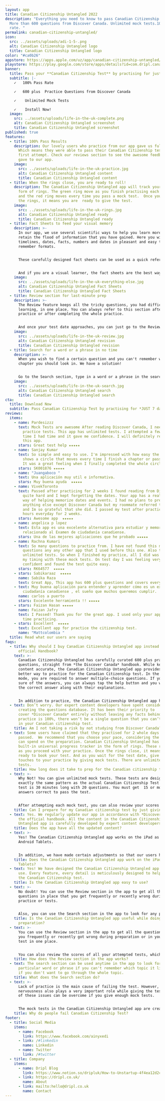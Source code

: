 ```yaml
---
layout: app
title: Canadian Citizenship Untangled 2022
description: "Everything you need to know to pass Canadian Citizenship Test.
  More than 600 questions from Discover Canada. Unlimited mock tests.100% Pass
  rate. "
permalink: canadian-citizenship-untangled/
icon:
  src: ../assets/uploads/adi-1-5-.png
  alt: Canadian Citizenship Untangled logo
  title: Canadian Citizenship Untangled logo
color: "#ca0b26"
appstore: https://apps.apple.com/uz/app/canadian-citizenship-untangled/id1599925558?platform=iphone&fbclid=IwAR01ka3L9BRzWanNZ0ASpgcNiULE1piW2D7TGIE_EN3JgB1Bj6p0ilu8brY
playstore: https://play.google.com/store/apps/details?id=com.dripl.canada&ah=gYOQ73dOAg2vTYkElmC6FJ7IxRo&fbclid=IwAR1JW7f8TXCEItb75YYCoEXz-QqcCe_vTDftucLFQFIQo9rrTCND7vX8fSY
banner:
  title: Pass your **Canadian Citizenship Test** by practising for just *7 days*
  subtitle: |-
    ✓   100% Pass Rate

    ✓   600 plus  Practice Questions from Discover Canada

    ✓    Unlimited Mock Tests

    ✓    Install Now!
  image:
    src: ../assets/uploads/life-in-the-uk-complete.png
    alt: Canadian Citizenship Untangled screenshot
    title: Canadian Citizenship Untangled screenshot
published: true
features:
  - title: 100% Pass Results
    description: Our lovely users who practice from our app gave us full marks.
      Which means they were able to pass their Canadian Citizenship test in
      first attempt. Check our reviews section to see the awesome feedback they
      gave to our app.
    image:
      src: ../assets/uploads/life-in-the-uk-practice.jpg
      alt: Canadian Citizenship Untangled content
      title: Canadian Citizenship Untangled content
  - title: When the rings close, you are ready to roll!
    description: The Canadian Citizenship Untangled app will track your progress in
      form of rings. The green ring move as you finish practising each chapter
      and the red ring moves every time you pass a mock test.  Once you close
      the rings, it means you are  ready to give the test.
    image:
      src: ../assets/uploads/life-in-the-uk-rings.jpg
      alt: Canadian Citizenship Untangled ready
      title: Canadian Citizenship Untangled ready
  - title: Fact Sheets to feed your visual memory
    description: >-
      In our app, we use several scientific ways to help you learn more and
      retain the flood of information that you have gained. Here you will find
      timelines, dates, facts, numbers and dates in pleasant and easy to
      remember formats.


      These carefully designed fact sheets can be used as a quick reference just before the test.


      And if you are a visual learner, the fact sheets are the best way to start your learning.
    image:
      src: ../assets/uploads/life-in-the-uk-everything-else.jpg
      alt: Canadian Citizenship Untangled Fact Sheets
      title: Canadian Citizenship Untangled Fact Sheets
  - title: Review section for last-minute prep
    description: >-
      The Review feature keeps all the tricky questions, you had difficulty
      learning, in one place. You can always refer to this section after every
      practice or after completing the whole practice.


      And once your test date approaches, you can just go to the Review section and go through the list of challenging questions that you frequently got wrong in the past and practice just those.
    image:
      src: ../assets/uploads/life-in-the-uk-review.jpg
      alt: Canadian Citizenship Untangled revision
      title: Canadian Citizenship Untangled revision
  - title: Search for a word or a phrase in no time
    description: >-
      When you wish to find a certain question and you can't remember which
      chapter you should look in. We have a solution!


      Go to the Search section, type in a word or a phrase in the search bar and get a list of questions that matches your search.
    image:
      src: ../assets/uploads/life-in-the-uk-search.jpg
      alt: Canadian Citizenship Untangled search
      title: Canadian Citizenship Untangled search
cta:
  title: Download Now
  subtitle: Pass Canadian Citizenship Test by practising for *JUST 7 days*
reviews:
  items:
    - name: Pardesizzz
      text: Mock Tests are awesome After reading Discover Canada, I needed to do some
        practice tests. This app has unlimited tests. I attempted a few every
        time I had time and it gave me confidence. I will definitely recommend
        this app.
      stars: Great test help ★★★★★
    - name: Sanjay Kumar
      text: So simple and easy to use. I'm impressed with how easy the app works. It
        shows a circle that moves every time I finish a chapter or pass a test.
        It was a great feeling when I finally completed the whole circle.
      stars: SK001876 ★★★★★
    - name: "Juangaboco "
      text: Una aplicación muy util e informativa.
      stars: Muy buena ayuda  ★★★★★
    - name: VivekToronto
      text: Passed after practicing for 2 weeks I found reading from Discover Canada
        quite hard and I kept forgetting the dates. Your app has a really nice
        way of helping memorize dates and events. I had no plans to prepare from
        anything else except Discover Canada but my roommate referred this app
        and Im so grateful that she did. I passed my test after practicing 2
        hours everyday for 2 weeks.
      stars: Awesome app  ★★★★★
    - name: angelica p lopez
      text: Esta app es una excelente alternativa para estudiar y memorizar todo lo
        relacionado al Examen de ciudadanía canadiense.
      stars: Una de las mejores aplicaciones que he probado ★★★★★
    - name: Rachna Kumari
      text: So many questions to practice from. I have not found this many practice
        questions any any other app that I used before this one. Also there are
        unlimited tests. So when I finished my practice, all I did was practice
        my timing with these mock tests. On test day I was feeling very
        confident and found the test quite easy.
      stars: RK64577  ★★★★★
    - stars: Sabikaraaz  ★★★★★
      name: Sabika Raza
      text: Great App, This app has 600 plus questions and covers everything.
    - text: Muy buena aplicación para entender y aprender cómo es un examen de la
        ciudadanía canadiense , el sueño que muchos queremos cumplir.
      name: carlos a puerto
      stars: Excelente herramienta !! ★★★★★
    - stars: Faizan Hasan ★★★★★
      name: Faizan Jafry
      text: I Passed! Thank you for the great app. I used only your app and had a good
        time practicing.
    - stars: Excellent  ★★★★★
      text: Excellent app for practice the citizenship test.
      name: "Mattcolombia "
  title: Read what our users are saying
faqs:
  - title: Why should I buy Canadian Citizenship Untangled app instead of the
      official Handbook?
    text: >-
      Canadian Citizenship Untangled has carefully curated 600 plus practice
      questions, straight from *the Discover Canada* handbook. While keeping the
      content accurate, the Canadian Citizenship Untangled app provides a much
      better way to practice for the Canadian Citizenship test. In the Practice
      mode, you are required to answer multiple-choice questions. If you are not
      sure of the answers, you can always tap the help button and you will see
      the correct answer along with their explanations.


      In addition to practice, the Canadian Citizenship Untangled app has exclusive features that are designed to help you with your learning and practice. For example - instant search, smart revision, universal progress tracker and above all illustrated cheat sheets help you remember the maximum information.
  - text: Don’t worry. Our expert content developers have spent considerable time
      creating the questions database. It has been their priority to
      cover *Discover Canada* entirely without leaving any facts behind. If your
      practice is 100%, there won’t be a single question that you can’t answer
      in your Canadian citizenship test.
    title: Am I not taking a risk by not studying from Discover Canada?
  - text: Some users have claimed that they practised for 2 whole days and
      passed.  We recommend that you choose your pace, considering the time you
      can spend on the preparation. Canadian Citizenship Untangled has a
      built-in universal progress tracker in the form of rings. These rings move
      as you proceed with your practice. Once the rings close, it means you are
      ready to book your test. And as you wait for the test date, give the final
      touches to your practice by giving mock tests. There are unlimited mock
      tests.
    title: How long does it take to prep for the Canadian citizenship test?
  - text: >-
      Why Not! You can give unlimited mock tests. These tests are designed on
      exactly the same pattern as the actual Canadian Citizenship Test. Each
      test is 30 minutes long with 20 questions. You must get  15 or more
      answers correct to pass the test.


      After attempting each mock test, you can also review your scores which will show you exactly which areas you need to work on.
    title: Can I prepare for my Canadian citizenship test by just giving Mock Tests?
  - text: Yes. We regularly update our app in accordance with *Discover Canada* -
      the official handbook. All the content in the Canadian Citizenship
      Untangled app is carefully developed by expert content developers.
    title: Does the app have all the updated content?
  - text: >-
      Yes! The Canadian Citizenship Untangled app works on the iPad as well as
      Android Tablets.


      In addition, we have made certain adjustments so that our users have a pleasant experience, practising with a larger screen.
    title: Does the Canadian Citizenship Untangled app work on the iPad or Android
      Tablets?
  - text: Yes! We have designed the Canadian Citizenship Untangled app to be easy to
      use. Every feature, every detail is meticulously designed to help you pass
      the Canadian Citizenship test.
    title: Is the Canadian Citizenship Untangled app easy to use?
  - text: >-
      No doubt! You can use the Review section in the app to get all the
      questions in place that you get frequently or recently wrong during
      practice or tests.


      Also, you can use the Search section in the app to look for any particular word or phrase. This will show you the list of questions that include that particular word or phrase.
    title: Is the Canadian Citizenship Untangled app useful while doing last-minute
      preparation?
  - text: >-
      You can use the Review section in the app to get all the questions that
      you frequently or recently got wrong during preparation or in your last
      test in one place.


      You can also review the scores of all your attempted tests, which will show you the areas you need to practise more.
    title: How does the Review section in the app works?
  - text: The search section can be used anytime in the app to look for any
      particular word or phrase if you can't remember which topic it lies in or
      if you don't want to go through the whole topic.
    title: What does the Search section do?
  - text: >-
      Lack of practice is the main cause of failing the test. However,
      nervousness also plays a very important role while giving the test. Both
      of these issues can be overcome if you give enough mock tests.


      The mock tests in the Canadian Citizenship Untangled app are created in the exact pattern as the real test. These tests have the same time limit as the real test. The number of questions is also the same as that in the real test. You can give as many mock tests as you like. A time will come when you think you are ready for the real test.
    title: Why do people fail Canadian Citizenship Test?
footer:
  - title: Social Media
    items:
      - name: Facebook
        link: https://www.facebook.com/ainyxedi
      - link: /#linkedin
        name: Linkedin
      - name: Twitter
        link: /#twitter
  - title: Company
    items:
      - name: Dripl Blog
        link: https://www.notion.so/dripluk/How-to-Unstartup-4f4ea12d2c8b4e97be3fce5667a08d17
      - link: https://dripl.co.uk/
        name: About
      - link: mailto:hello@dripl.co.uk
        name: Contact
---
```

